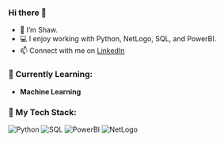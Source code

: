 ### Hi there 👋

- 👋 I’m Shaw.
- 💻 I enjoy working with Python, NetLogo, SQL, and PowerBI.
- 📫 Connect with me on [LinkedIn](www.linkedin.com/in/shaw-taylor-581043269)

### 🌱 Currently Learning:

- **Machine Learning**

### 🚀 My Tech Stack:

![Python](https://img.shields.io/badge/Python-3776AB?style=flat&logo=python&logoColor=white)
![SQL](https://img.shields.io/badge/SQL-4479A1?style=flat&logo=sqlite&logoColor=white)
![PowerBI](https://img.shields.io/badge/PowerBI-F2C811?style=flat&logo=powerbi&logoColor=white)
![NetLogo](https://img.shields.io/badge/NetLogo-5C4F97?style=flat&logo=netlogo&logoColor=white)


